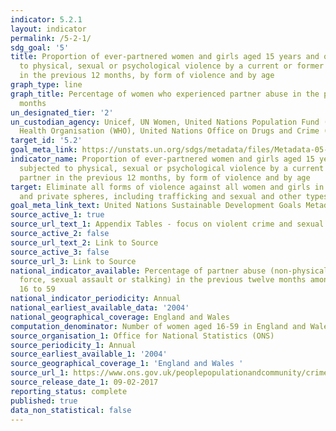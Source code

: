 ```yaml
---
indicator: 5.2.1
layout: indicator
permalink: /5-2-1/
sdg_goal: '5'
title: Proportion of ever-partnered women and girls aged 15 years and older subjected
  to physical, sexual or psychological violence by a current or former intimate partner
  in the previous 12 months, by form of violence and by age
graph_type: line
graph_title: Percentage of women who experienced partner abuse in the previous 12
  months
un_designated_tier: '2'
un_custodian_agency: Unicef, UN Women, United Nations Population Fund (UNFPA), World
  Health Organisation (WHO), United Nations Office on Drugs and Crime (UNODC)
target_id: '5.2'
goal_meta_link: https://unstats.un.org/sdgs/metadata/files/Metadata-05-02-01.pdf
indicator_name: Proportion of ever-partnered women and girls aged 15 years and older
  subjected to physical, sexual or psychological violence by a current or former intimate
  partner in the previous 12 months, by form of violence and by age
target: Eliminate all forms of violence against all women and girls in the public
  and private spheres, including trafficking and sexual and other types of exploitation
goal_meta_link_text: United Nations Sustainable Development Goals Metadata (pdf 517kB)
source_active_1: true
source_url_text_1: Appendix Tables - focus on violent crime and sexual offences
source_active_2: false
source_url_text_2: Link to Source
source_active_3: false
source_url_3: Link to Source
national_indicator_available: Percentage of partner abuse (non-physical abuse, threats,
  force, sexual assault or stalking) in the previous twelve months among women, aged
  16 to 59
national_indicator_periodicity: Annual
national_earliest_available_data: '2004'
national_geographical_coverage: England and Wales
computation_denominator: Number of women aged 16-59 in England and Wales
source_organisation_1: Office for National Statistics (ONS)
source_periodicity_1: Annual
source_earliest_available_1: '2004'
source_geographical_coverage_1: 'England and Wales '
source_url_1: https://www.ons.gov.uk/peoplepopulationandcommunity/crimeandjustice/datasets/appendixtablesfocusonviolentcrimeandsexualoffences
source_release_date_1: 09-02-2017
reporting_status: complete
published: true
data_non_statistical: false
---
```

